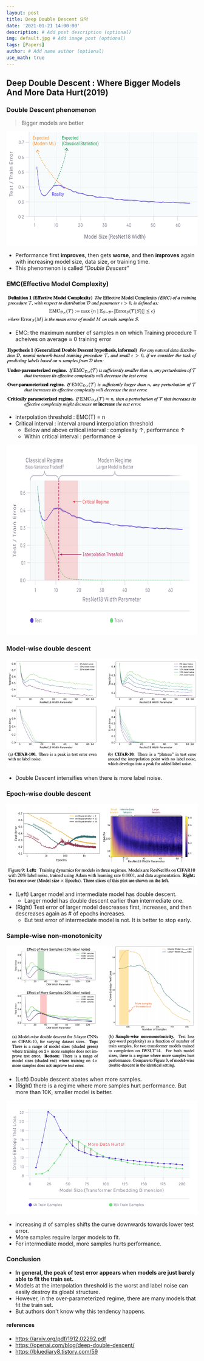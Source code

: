 ```yaml
---
layout: post
title: Deep Double Descent 요약 
date: '2021-01-21 14:00:00'
description: # Add post description (optional)
img: default.jpg # Add image post (optional)
tags: [Papers]
author: # Add name author (optional)
use_math: true
---
```


## Deep Double Descent : Where Bigger Models And More Data Hurt(2019)

### Double Descent phenomenon
> Bigger models are better

<img src="../assets/img/ddd1.png" height=300>

- Performance first **improves**, then gets **worse**, and then **improves** again with increasing model size, data size, or training time.
- This phenomenon is called _"Double Descent"_

### EMC(Effective Model Complexity)

<img src="../assets/img/ddd2.png">

- EMC: the maximum number of samples n on which Training procedure T acheives on average ≈ 0 training error



<img src="../assets/img/ddd3.png">

- interpolation threshold : EMC(T) = n
- Critical interval : interval around interpolation threshold
  - Below and above critical interval : complexity ↑, performance ↑
  - Within critical interval : performance ↓

<img src="../assets/img/ddd5.svg" height=500>

### Model-wise double descent

<img src="../assets/img/ddd4.png">

- Double Descent intensifies when there is more label noise.

### Epoch-wise double descent

<img src="../assets/img/ddd6.png">

- (Left) Larger model and intermediate model has double descent.
  - Larger model has double descent earlier than intermediate one.
- (Right) Test error of larger model descreases first, increases, and then descreases again as # of epochs increases.
  - But test error of intermediate model is not. It is better to stop early.

### Sample-wise non-monotonicity

<img src="../assets/img/ddd8.png">

- (Left) Double descent abates when more samples.
- (Right) there is a regime where more samples hurt performance. But more than 10K, smaller model is better.

<img src="../assets/img/ddd7.svg" height=300>

- increasing # of samples shifts the curve downwards towards lower test error.
- More samples require larger models to fit.
- For intermediate model, more samples hurts performance.


### Conclusion

- **In general, the peak of test error appears when models are just barely able to fit the train set.**
- Models at the interpolation threshold is the worst and label noise can easily destroy its gloabl structure.
- However, in the over-parameterized regime, there are many models that fit the train set.
- But authors don't know why this tendency happens.

#### references
- https://arxiv.org/pdf/1912.02292.pdf
- https://openai.com/blog/deep-double-descent/
- https://bluediary8.tistory.com/59

